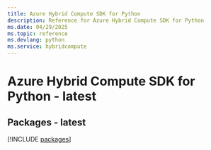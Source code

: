 ```yaml
---
title: Azure Hybrid Compute SDK for Python
description: Reference for Azure Hybrid Compute SDK for Python
ms.date: 04/29/2025
ms.topic: reference
ms.devlang: python
ms.service: hybridcompute
---
```

# Azure Hybrid Compute SDK for Python - latest
## Packages - latest
[!INCLUDE [packages](hybrid-compute-index.md)]